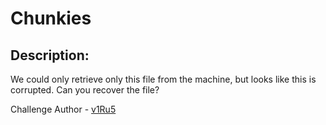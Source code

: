 
# Chunkies
## Description:
We could only retrieve only this file from the machine, but looks like this is corrupted. Can you recover the file?

Challenge Author - [v1Ru5](https://twitter.com/SrideviKrishn16)




